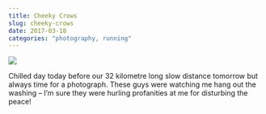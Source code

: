 ```yaml
---
title: Cheeky Crows
slug: cheeky-crows
date: 2017-03-18
categories: "photography, running"
---
```


<p><img src="https://res.cloudinary.com/dy6grlu8z/image/upload/v1558841694/xqjdxhurv1ubfrwoxryd.jpg"/></p>
<p>Chilled day today before our 32 kilometre long slow distance tomorrow but always time for a photograph. These guys were watching me hang out the washing – I’m sure they were hurling profanities at me for disturbing the peace!</p>








